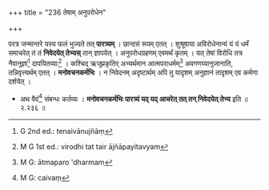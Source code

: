 +++
title = "236 तेषाम् अनुपरोधेन"

+++


परत्र जन्मान्तरे यस्य फलं भुज्यते तत् **पारत्र्यम्** । छान्दसं रूपम् एतत् । शुश्रूषाया अविरोधेनान्यं यं यं धर्मं समाचरेत् तं तं **निवेदयेत् तेभ्यस्** तान् ज्ञापयेत् । अनुपरोधग्रहणम् एवमर्थं कृतम् । यत् तेषां विरोधि तत्र नैवानुज्ञां[^५६२] दापयितव्याः[^५६३] । कश्चिद् ऋजुप्रकृतिर् अभ्यर्थमान आत्मपराधर्मम्[^५६४] अवगणय्यानुजानाति, तन्निवृत्त्यर्थम् एतत् । **मनोवचनकर्मभिः** । न निवेदनम् अदृष्टार्थम् अपि तु यादृशम् अनुज्ञानं तादृशम् एव कर्मणा दर्शयेत् । 


[^५६४]:
     M G: ātmaparo 'dharmam


[^५६३]:
     M G 1st ed.: virodhi tat tair ājñāpayitavyam


[^५६२]:
     G 2nd ed.: tenaivānujñāṃ

- अथ वैवं[^५६५] संबन्धः कर्तव्यः । **मनोवचनकर्मभिः पारत्र्यं यद् यद् आचरेत् तत् तन् निवेदयेत् तेभ्य** इति ॥ २.२३६ ॥ 


[^५६५]:
     M G: caivaṃ
